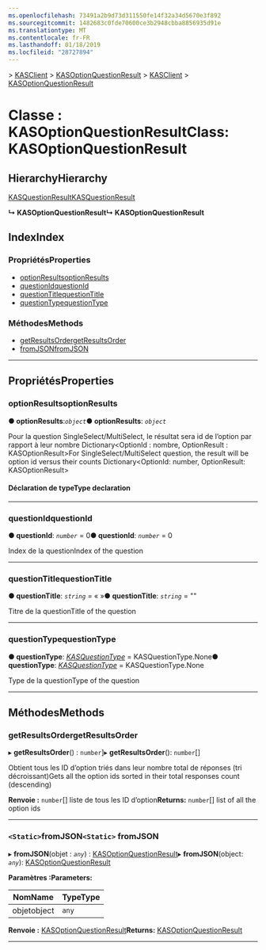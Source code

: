 ```yaml
---
ms.openlocfilehash: 73491a2b9d73d311550fe14f32a34d5670e3f892
ms.sourcegitcommit: 1482683c0fde70600ce3b2948cbba8856935d91e
ms.translationtype: MT
ms.contentlocale: fr-FR
ms.lasthandoff: 01/18/2019
ms.locfileid: "28727894"
---
```

<span data-ttu-id="006e3-101">[](../README.md) > [KASClient](../modules/kasclient.md) > [KASOptionQuestionResult](../classes/kasclient.kasoptionquestionresult.md)</span><span class="sxs-lookup"><span data-stu-id="006e3-101">[](../README.md) > [KASClient](../modules/kasclient.md) > [KASOptionQuestionResult](../classes/kasclient.kasoptionquestionresult.md)</span></span>

# <a name="class-kasoptionquestionresult"></a><span data-ttu-id="006e3-102">Classe : KASOptionQuestionResult</span><span class="sxs-lookup"><span data-stu-id="006e3-102">Class: KASOptionQuestionResult</span></span>

## <a name="hierarchy"></a><span data-ttu-id="006e3-103">Hierarchy</span><span class="sxs-lookup"><span data-stu-id="006e3-103">Hierarchy</span></span>

 [<span data-ttu-id="006e3-104">KASQuestionResult</span><span class="sxs-lookup"><span data-stu-id="006e3-104">KASQuestionResult</span></span>](kasclient.kasquestionresult.md)

<span data-ttu-id="006e3-105">**↳ KASOptionQuestionResult**</span><span class="sxs-lookup"><span data-stu-id="006e3-105">**↳ KASOptionQuestionResult**</span></span>

## <a name="index"></a><span data-ttu-id="006e3-106">Index</span><span class="sxs-lookup"><span data-stu-id="006e3-106">Index</span></span>

### <a name="properties"></a><span data-ttu-id="006e3-107">Propriétés</span><span class="sxs-lookup"><span data-stu-id="006e3-107">Properties</span></span>

* [<span data-ttu-id="006e3-108">optionResults</span><span class="sxs-lookup"><span data-stu-id="006e3-108">optionResults</span></span>](kasclient.kasoptionquestionresult.md#optionresults)
* [<span data-ttu-id="006e3-109">questionId</span><span class="sxs-lookup"><span data-stu-id="006e3-109">questionId</span></span>](kasclient.kasoptionquestionresult.md#questionid)
* [<span data-ttu-id="006e3-110">questionTitle</span><span class="sxs-lookup"><span data-stu-id="006e3-110">questionTitle</span></span>](kasclient.kasoptionquestionresult.md#questiontitle)
* [<span data-ttu-id="006e3-111">questionType</span><span class="sxs-lookup"><span data-stu-id="006e3-111">questionType</span></span>](kasclient.kasoptionquestionresult.md#questiontype)
### <a name="methods"></a><span data-ttu-id="006e3-112">Méthodes</span><span class="sxs-lookup"><span data-stu-id="006e3-112">Methods</span></span>

* [<span data-ttu-id="006e3-113">getResultsOrder</span><span class="sxs-lookup"><span data-stu-id="006e3-113">getResultsOrder</span></span>](kasclient.kasoptionquestionresult.md#getresultsorder)
* [<span data-ttu-id="006e3-114">fromJSON</span><span class="sxs-lookup"><span data-stu-id="006e3-114">fromJSON</span></span>](kasclient.kasoptionquestionresult.md#fromjson)

---

## <a name="properties"></a><span data-ttu-id="006e3-115">Propriétés</span><span class="sxs-lookup"><span data-stu-id="006e3-115">Properties</span></span>

<a id="optionresults"></a>

###  <a name="optionresults"></a><span data-ttu-id="006e3-116">optionResults</span><span class="sxs-lookup"><span data-stu-id="006e3-116">optionResults</span></span>

<span data-ttu-id="006e3-117">**● optionResults**:*`object`*</span><span class="sxs-lookup"><span data-stu-id="006e3-117">**● optionResults**: *`object`*</span></span>

<span data-ttu-id="006e3-118">Pour la question SingleSelect/MultiSelect, le résultat sera id de l’option par rapport à leur nombre Dictionary<OptionId : nombre, OptionResult : KASOptionResult></span><span class="sxs-lookup"><span data-stu-id="006e3-118">For SingleSelect/MultiSelect question, the result will be option id versus their counts Dictionary<OptionId: number, OptionResult: KASOptionResult></span></span>
#### <a name="type-declaration"></a><span data-ttu-id="006e3-119">Déclaration de type</span><span class="sxs-lookup"><span data-stu-id="006e3-119">Type declaration</span></span>

___

<a id="questionid"></a>

###  <a name="questionid"></a><span data-ttu-id="006e3-120">questionId</span><span class="sxs-lookup"><span data-stu-id="006e3-120">questionId</span></span>

<span data-ttu-id="006e3-121">**● questionId**: *`number`* = 0</span><span class="sxs-lookup"><span data-stu-id="006e3-121">**● questionId**: *`number`* = 0</span></span>

<span data-ttu-id="006e3-122">Index de la question</span><span class="sxs-lookup"><span data-stu-id="006e3-122">Index of the question</span></span>

___

<a id="questiontitle"></a>

###  <a name="questiontitle"></a><span data-ttu-id="006e3-123">questionTitle</span><span class="sxs-lookup"><span data-stu-id="006e3-123">questionTitle</span></span>

<span data-ttu-id="006e3-124">**● questionTitle**: *`string`* = « »</span><span class="sxs-lookup"><span data-stu-id="006e3-124">**● questionTitle**: *`string`* = ""</span></span>

<span data-ttu-id="006e3-125">Titre de la question</span><span class="sxs-lookup"><span data-stu-id="006e3-125">Title of the question</span></span>

___

<a id="questiontype"></a>

###  <a name="questiontype"></a><span data-ttu-id="006e3-126">questionType</span><span class="sxs-lookup"><span data-stu-id="006e3-126">questionType</span></span>

<span data-ttu-id="006e3-127">**● questionType**: *[KASQuestionType](../enums/kasclient.kasquestiontype.md)* = KASQuestionType.None</span><span class="sxs-lookup"><span data-stu-id="006e3-127">**● questionType**: *[KASQuestionType](../enums/kasclient.kasquestiontype.md)* =  KASQuestionType.None</span></span>

<span data-ttu-id="006e3-128">Type de la question</span><span class="sxs-lookup"><span data-stu-id="006e3-128">Type of the question</span></span>

___

## <a name="methods"></a><span data-ttu-id="006e3-129">Méthodes</span><span class="sxs-lookup"><span data-stu-id="006e3-129">Methods</span></span>

<a id="getresultsorder"></a>

###  <a name="getresultsorder"></a><span data-ttu-id="006e3-130">getResultsOrder</span><span class="sxs-lookup"><span data-stu-id="006e3-130">getResultsOrder</span></span>

<span data-ttu-id="006e3-131">▸ **getResultsOrder**() : `number`]</span><span class="sxs-lookup"><span data-stu-id="006e3-131">▸ **getResultsOrder**(): `number`[]</span></span>

<span data-ttu-id="006e3-132">Obtient tous les ID d’option triés dans leur nombre total de réponses (tri décroissant)</span><span class="sxs-lookup"><span data-stu-id="006e3-132">Gets all the option ids sorted in their total responses count (descending)</span></span>

<span data-ttu-id="006e3-133">**Renvoie :** `number`[] liste de tous les ID d’option</span><span class="sxs-lookup"><span data-stu-id="006e3-133">**Returns:** `number`[] list of all the option ids</span></span>

___

<a id="fromjson"></a>

### <a name="static-fromjson"></a><span data-ttu-id="006e3-134">`<Static>`fromJSON</span><span class="sxs-lookup"><span data-stu-id="006e3-134">`<Static>` fromJSON</span></span>

<span data-ttu-id="006e3-135">▸ **fromJSON**(objet : *`any`*) : [KASOptionQuestionResult](kasclient.kasoptionquestionresult.md)</span><span class="sxs-lookup"><span data-stu-id="006e3-135">▸ **fromJSON**(object: *`any`*): [KASOptionQuestionResult](kasclient.kasoptionquestionresult.md)</span></span>

<span data-ttu-id="006e3-136">**Paramètres :**</span><span class="sxs-lookup"><span data-stu-id="006e3-136">**Parameters:**</span></span>

| <span data-ttu-id="006e3-137">Nom</span><span class="sxs-lookup"><span data-stu-id="006e3-137">Name</span></span> | <span data-ttu-id="006e3-138">Type</span><span class="sxs-lookup"><span data-stu-id="006e3-138">Type</span></span> |
| ------ | ------ |
| <span data-ttu-id="006e3-139">objet</span><span class="sxs-lookup"><span data-stu-id="006e3-139">object</span></span> | `any` |

<span data-ttu-id="006e3-140">**Renvoie :** [KASOptionQuestionResult](kasclient.kasoptionquestionresult.md)</span><span class="sxs-lookup"><span data-stu-id="006e3-140">**Returns:** [KASOptionQuestionResult](kasclient.kasoptionquestionresult.md)</span></span>

___


